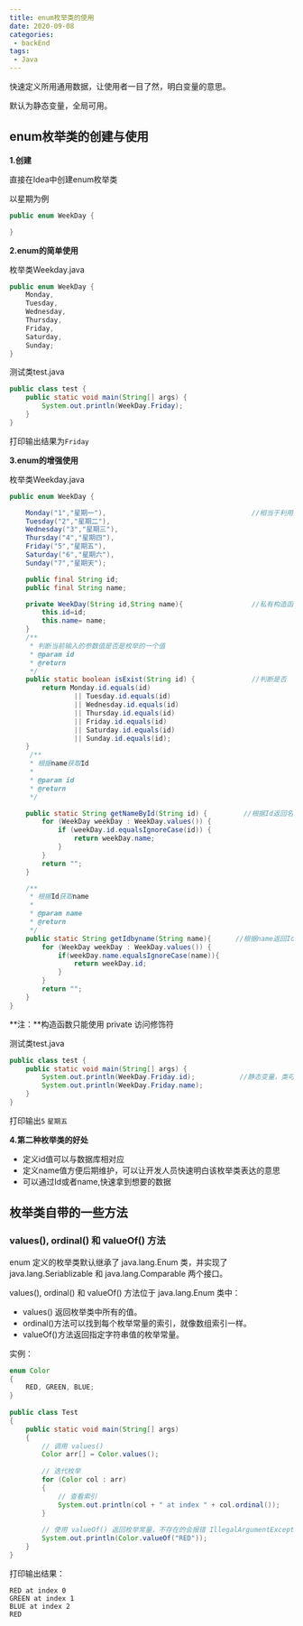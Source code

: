 ```yaml
---
title: enum枚举类的使用
date: 2020-09-08
categories:
 - backEnd
tags:
 - Java
---
```


快速定义所用通用数据，让使用者一目了然，明白变量的意思。

默认为静态变量，全局可用。

## enum枚举类的创建与使用

**1.创建**

直接在Idea中创建enum枚举类

以星期为例

```java
public enum WeekDay {

}
```



**2.enum的简单使用**

枚举类Weekday.java

```java
public enum WeekDay {
    Monday,
    Tuesday,
    Wednesday,
    Thursday,
    Friday,
    Saturday,
    Sunday;
}
```

测试类test.java

```java
public class test {
    public static void main(String[] args) {
        System.out.println(WeekDay.Friday);
    }
}
```

打印输出结果为`Friday`

**3.enum的增强使用**

枚举类Weekday.java

```java
public enum WeekDay {

    Monday("1","星期一"),								      //相当于利用底下的构造函数构造了一个id为1，name为星期一的对象Mondey
    Tuesday("2","星期二"),						
    Wednesday("3","星期三"),
    Thursday("4","星期四"),
    Friday("5","星期五"),
    Saturday("6","星期六"),
    Sunday("7","星期天");

    public final String id;
    public final String name;

    private WeekDay(String id,String name){					//私有构造函数
        this.id=id;
        this.name= name;
    }
    /**
     * 判断当前输入的参数值是否是枚举的一个值
     * @param id
     * @return
     */
    public static boolean isExist(String id) {				//判断是否
        return Monday.id.equals(id)
                || Tuesday.id.equals(id)
                || Wednesday.id.equals(id)
                || Thursday.id.equals(id)
                || Friday.id.equals(id)
                || Saturday.id.equals(id)
                || Sunday.id.equals(id);
    }
     /**
     * 根据name获取Id
     *
     * @param id
     * @return
     */

    public static String getNameById(String id) {		  //根据Id返回名字
        for (WeekDay weekDay : WeekDay.values()) {
            if (weekDay.id.equalsIgnoreCase(id)) {
                return weekDay.name;
            }
        }
        return "";
    }

    /**
     * 根据Id获取name
     *
     * @param name
     * @return
     */
    public static String getIdbyname(String name){		//根据name返回Id
        for (WeekDay weekDay : WeekDay.values()) {
            if(weekDay.name.equalsIgnoreCase(name)){
                return weekDay.id;
            }
        }
        return "";
    }
}
```

**注：**构造函数只能使用 private 访问修饰符

测试类test.java

```java
public class test {
    public static void main(String[] args) {
        System.out.println(WeekDay.Friday.id);			 //静态变量，类可以直接调用
        System.out.println(WeekDay.Friday.name);
    }
}
```

打印输出`5` `星期五`

**4.第二种枚举类的好处**

- 定义id值可以与数据库相对应
- 定义name值方便后期维护，可以让开发人员快速明白该枚举类表达的意思
- 可以通过Id或者name,快速拿到想要的数据

## 枚举类自带的一些方法

### values(), ordinal() 和 valueOf() 方法

enum 定义的枚举类默认继承了 java.lang.Enum 类，并实现了 java.lang.Seriablizable 和 java.lang.Comparable 两个接口。

values(), ordinal() 和 valueOf() 方法位于 java.lang.Enum 类中：

- values() 返回枚举类中所有的值。
- ordinal()方法可以找到每个枚举常量的索引，就像数组索引一样。
- valueOf()方法返回指定字符串值的枚举常量。

实例：

```java
enum Color
{
    RED, GREEN, BLUE;
}
 
public class Test
{
    public static void main(String[] args)
    {
        // 调用 values()
        Color arr[] = Color.values();
 
        // 迭代枚举
        for (Color col : arr)
        {
            // 查看索引
            System.out.println(col + " at index " + col.ordinal());
        }
 
        // 使用 valueOf() 返回枚举常量，不存在的会报错 IllegalArgumentException
        System.out.println(Color.valueOf("RED"));
    }
}
```

打印输出结果：

```
RED at index 0
GREEN at index 1
BLUE at index 2
RED
```